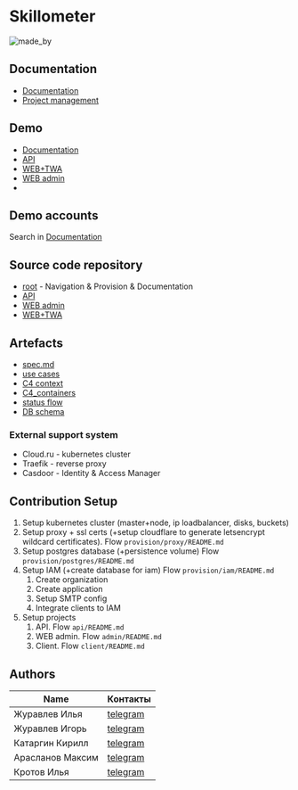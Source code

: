 # Skillometer

![made_by](https://img.shields.io/badge/made_by-IDEV-0d9488.svg?style=flat-square)

## Documentation

- [Documentation](https://idev-present.github.io/skillometer)
- [Project management](https://github.com/orgs/idev-present/projects/1/views/1)


## Demo
- [Documentation](https://idev-present.github.io/skillometer)
- [API](https://skillometer.idev-present.com/api/v1/docs)
- [WEB+TWA](https://skillometer.idev-present.com/)
- [WEB admin](https://admin.skillometer.idev-present.com/)
- 
## Demo accounts
Search in [Documentation](https://idev-present.github.io/skillometer/user-manual.html)



## Source code repository

- [root](https://github.com/idev-present/skillometer) - Navigation & Provision & Documentation
- [API](https://github.com/idev-present/skillometer-api)
- [WEB admin](https://github.com/idev-present/skillometer-web-admin)
- [WEB+TWA](https://github.com/idev-present/skillometer-app-client)

## Artefacts
- [spec.md](artefacts/input/spec.md)
- [use cases](artefacts/input/cases)
- [C4 context](artefacts/architecture/C4/C4_context.puml)
- [C4_containers](artefacts/architecture/C4/C4_containers.puml)
- [status flow](artefacts/architecture/status_scheme.puml)
- [DB schema](artefacts/architecture/DB_schema.puml)

### External support system
- Cloud.ru - kubernetes cluster
- Traefik - reverse proxy
- Casdoor - Identity & Access Manager

## Contribution Setup
1. Setup kubernetes cluster (master+node, ip loadbalancer, disks, buckets)
2. Setup proxy + ssl certs (+setup cloudflare to generate letsencrypt wildcard certificates). Flow `provision/proxy/README.md`
3. Setup postgres database (+persistence volume) Flow `provision/postgres/README.md`
4. Setup IAM (+create database for iam) Flow `provision/iam/README.md`
   1. Create organization
   2. Create application
   3. Setup SMTP config
   4. Integrate clients to IAM
5. Setup projects
   1. API. Flow `api/README.md`
   2. WEB admin. Flow `admin/README.md`
   3. Client. Flow `client/README.md`

## Authors

| Name             | Контакты                                 |
|------------------|------------------------------------------|
| Журавлев Илья    | [telegram](https://t.me/ichiro18)        |
| Журавлев Игорь   | [telegram](https://t.me/NeOMBouncer)     |
| Катаргин Кирилл  | [telegram](https://t.me/kirill_katargin) |
| Арасланов Максим | [telegram](https://t.me/MaxAraslanov)    |
| Кротов Илья      | [telegram](https://t.me/Ilya_Krotov043)  |